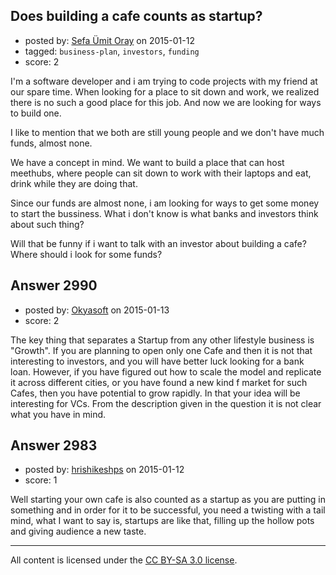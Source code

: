 ## Does building a cafe counts as startup?

- posted by: [Sefa Ümit Oray](https://stackexchange.com/users/311196/sefa-mit-oray) on 2015-01-12
- tagged: `business-plan`, `investors`, `funding`
- score: 2

I'm a software developer and i am trying to code projects with my friend at our spare time. When looking for a place to sit down and work, we realized there is no such a good place for this job. And now we are looking for ways to build one. 

I like to mention that we both are still young people and we don't have much funds, almost none. 

We have a concept in mind. We want to build a place that can host meethubs, where people can sit down to work with their laptops and eat, drink while they are doing that. 

Since our funds are almost none, i am looking for ways to get some money to start the bussiness. What i don't know is what banks and investors think about such thing?

Will that be funny if i want to talk with an investor about building a cafe? Where should i look for some funds?




## Answer 2990

- posted by: [Okyasoft](https://stackexchange.com/users/294248/okyasoft) on 2015-01-13
- score: 2

The key thing that separates a Startup from any other lifestyle business is "Growth".
If you are planning to open only one Cafe and then it is not that interesting to investors, and you will have better luck looking for a bank loan. However, if you have figured out how to scale the model and replicate it across different cities, or you have found a new kind f market for such Cafes, then you have potential to grow rapidly. In that your idea will be interesting for VCs. From the description given in the question it is not clear what you have in mind. 


## Answer 2983

- posted by: [hrishikeshps](https://stackexchange.com/users/5602363/hrishikeshps) on 2015-01-12
- score: 1

Well starting your own cafe is also counted as a startup as you are putting in something and in order for it to be successful, you need a twisting with a tail mind, what I want to say is, startups are like that, filling up the hollow pots and giving audience a new taste. 



---

All content is licensed under the [CC BY-SA 3.0 license](https://creativecommons.org/licenses/by-sa/3.0/).
